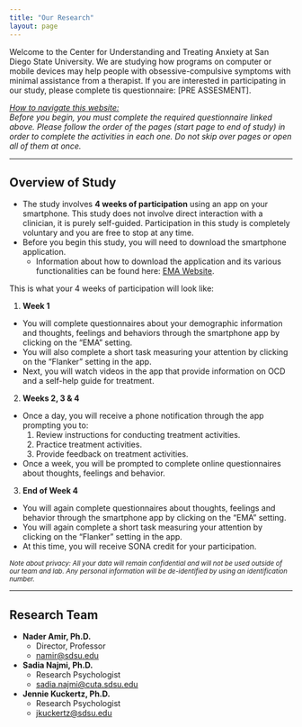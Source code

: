 ```yaml
---
title: "Our Research"
layout: page
---
```

Welcome to the Center for Understanding and Treating Anxiety at San Diego State University. We are studying how programs on computer or mobile devices may help people with obsessive-compulsive symptoms with minimal assistance from a therapist. 
If you are interested in participating in our study, please complete tis questionnaire: [PRE ASSESMENT].

*<ins>How to navigate this website:</ins><br/>Before you begin, you must complete the required questionnaire linked above. Please follow the order of the pages (start page to end of study) in order to complete the activities in each one. Do not skip over pages or open all of them at once.*

- - - -

## Overview of Study
- The study involves **4 weeks of participation** using an app on your smartphone. This study does not involve direct interaction with a clinician, it is purely self-guided. Participation in this study is completely voluntary and you are free to stop at any time. 
- Before you begin this study, you will need to download the smartphone application.
  - Information about how to download the application and its various functionalities can be found here: <ins>[EMA Website](https://cutapublic.s3-us-west-1.amazonaws.com/cutaweb/ema/index.html)</ins>.

This is what your 4 weeks of participation will look like:
1. **Week 1**
  - You will complete questionnaires about your demographic information and thoughts, feelings and behaviors through the smartphone app by clicking on the “EMA” setting.
  - You will also complete a short task measuring your attention by clicking on the “Flanker” setting in the app.
  - Next, you will watch videos in the app that provide information on OCD and a self-help guide for treatment.

2. **Weeks 2, 3 & 4**
  - Once a day, you will receive a phone notification through the app prompting you to:
    1. Review instructions for conducting treatment activities.
    2. Practice treatment activities.
    3. Provide feedback on treatment activities.
  - Once a week, you will be prompted to complete online questionnaires about thoughts, feelings and behavior.

3. **End of Week 4**
  - You will again complete questionnaires about thoughts, feelings and behavior through the smartphone app by clicking on the “EMA” setting.
  - You will again complete a short task measuring your attention by clicking on the “Flanker” setting in the app.
  - At this time, you will receive SONA credit for your participation.

*<sub>Note about privacy: All your data will remain confidential and will not be used outside of our team and lab. Any personal information will be de-identified by using an identification number.</sub>*

- - - -

## Research Team
- **Nader Amir, Ph.D.**
  - Director, Professor
  - <ins>[namir@sdsu.edu](mailto:namir@sdsu.edu)</ins>
- **Sadia Najmi, Ph.D.**
  - Research Psychologist
  - <ins>[sadia.najmi@cuta.sdsu.edu](mailto:sadia.najmi@cuta.sdsu.edu)</ins>
- **Jennie Kuckertz, Ph.D.**
  - Research Psychologist
  - <ins>[jkuckertz@sdsu.edu](mailto:jkuckertz@sdsu.edu)</ins>
